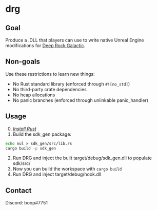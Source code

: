 # drg

## Goal
Produce a .DLL that players can use to write native Unreal Engine modifications for [Deep Rock Galactic](https://www.deeprockgalactic.com/).

## Non-goals
Use these restrictions to learn new things:
* No Rust standard library (enforced through `#![no_std]`)
* No third-party crate dependencies
* No heap allocations
* No panic branches (enforced through unlinkable panic_handler)

## Usage
0. <i>[Install Rust](https://www.rust-lang.org/tools/install)</i>
1. Build the sdk_gen package:
```cmd
echo nul > sdk_gen/src/lib.rs
cargo build -p sdk_gen
```
2. Run DRG and inject the built target/debug/sdk_gen.dll to populate sdk/src/
3. Now you can build the workspace with `cargo build`
4. Run DRG and inject target/debug/hook.dll

## Contact
Discord: boop#7751